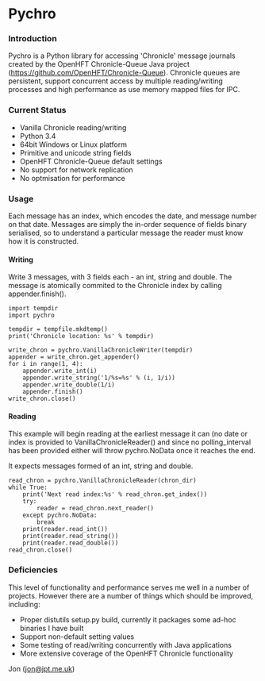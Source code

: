 # Pychro

### Introduction

Pychro is a Python library for accessing 'Chronicle' message journals created by the OpenHFT Chronicle-Queue Java project 
(https://github.com/OpenHFT/Chronicle-Queue). Chronicle queues are persistent, support concurrent access by multiple
 reading/writing processes and high performance as use memory mapped files for IPC.

### Current Status

- Vanilla Chronicle reading/writing
- Python 3.4
- 64bit Windows or Linux platform
- Primitive and unicode string fields
- OpenHFT Chronicle-Queue default settings
- No support for network replication
- No optmisation for performance

### Usage

Each message has an index, which encodes the date, and message number on that date.
Messages are simply the in-order sequence of fields binary serialised, so to understand a particular message
the reader must know how it is constructed. 

#### Writing

Write 3 messages, with 3 fields each - an int, string and double. The message is atomically commited to the Chronicle
index by calling appender.finish().

    import tempdir
    import pychro

    tempdir = tempfile.mkdtemp()
    print('Chronicle location: %s' % tempdir)

    write_chron = pychro.VanillaChronicleWriter(tempdir)
    appender = write_chron.get_appender()
    for i in range(1, 4):
        appender.write_int(i)
        appender.write_string('1/%s=%s' % (i, 1/i))
        appender.write_double(1/i)
        appender.finish()
    write_chron.close()
    
#### Reading

This example will begin reading at the earliest message it can (no date or index is provided to VanillaChronicleReader()
and since no polling_interval has been provided either will throw pychro.NoData once it reaches the end.

It expects messages formed of an int, string and double.

    read_chron = pychro.VanillaChronicleReader(chron_dir)
    while True:
        print('Next read index:%s' % read_chron.get_index())
        try:
            reader = read_chron.next_reader()
        except pychro.NoData:
            break
        print(reader.read_int())
        print(reader.read_string())
        print(reader.read_double())
    read_chron.close()



### Deficiencies

This level of functionality and performance serves me well in a number of projects. However there are a number of
 things which should be improved, including:
 
- Proper distutils setup.py build, currently it packages some ad-hoc binaries I have built
- Support non-default setting values
- Some testing of read/writing concurrently with Java applications
- More extensive coverage of the OpenHFT Chronicle functionality

Jon (<jon@jpt.me.uk>)
